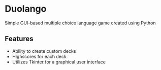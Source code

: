 # Duolango
Simple GUI-based multiple choice language game created using Python

## Features
- Ability to create custom decks
- Highscores for each deck
- Utilizes Tkinter for a graphical user interface

